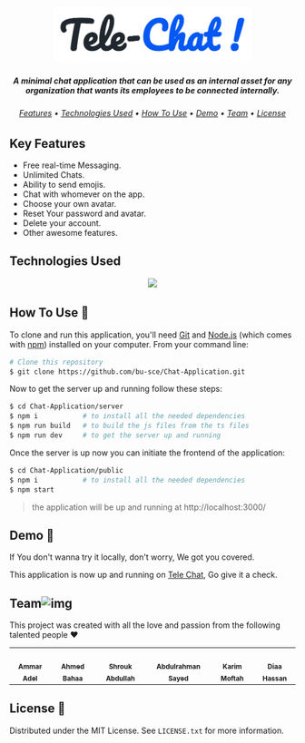 <h1 align="center">
  <img src="./_assets/Capture-removebg-preview.png"  width="350">
</h1>

<h5 align="center">A minimal chat application that can be used as an internal asset for any organization that wants its employees to be connected internally.</h5>

<h6>
    <p align="center">
       	<a href="#key-features">Features</a> •
  		<a href="#technologies-used">Technologies Used</a> •
  		<a href="https://github.com/bu-sce/Chat-Application#how-to-use-pencil">How To Use</a> •
  		<a href="https://github.com/bu-sce/Chat-Application#demo-robot">Demo</a> •
 		<a href="#team">Team</a> •
  		<a href="https://github.com/bu-sce/Chat-Application#license-bookmark">License</a>    
	</p>
</h6>

## Key Features

- Free real-time Messaging.
- Unlimited Chats.
- Ability to send emojis.
- Chat with whomever on the app.
- Choose your own avatar.
- Reset Your password and avatar.
- Delete your account.
- Other awesome features.

## Technologies Used

<p align="center">
    <img src="https://skillicons.dev/icons?i=html,css,js,ts,react,nodejs,express,mongodb,vscode,git,github,heroku" />
</p>

## How To Use :pencil:

To clone and run this application, you'll need [Git](https://git-scm.com/) and [Node.js](https://nodejs.org/en/download/) (which comes with [npm](http://npmjs.com/)) installed on your computer. From your command line:

```bash
# Clone this repository
$ git clone https://github.com/bu-sce/Chat-Application.git
```

Now to get the server up and running follow these steps:

```bash
$ cd Chat-Application/server
$ npm i           # to install all the needed dependencies
$ npm run build   # to build the js files from the ts files
$ npm run dev     # to get the server up and running
```

Once the server is up now you can initiate the frontend of the application:

```bash
$ cd Chat-Application/public
$ npm i           # to install all the needed dependencies
$ npm start
```

> the application will be up and running at http://localhost:3000/

## Demo :robot:

If You don't wanna try it locally, don't worry, We got you covered.

This application is now up and running on [Tele Chat](https://tele-chat.vercel.app/), Go give it a check.

## Team<img src="https://camo.githubusercontent.com/ec0df7b334d15078e980be8f26f35f1bd6f004eaa4a121db42fed361360c1817/68747470733a2f2f6d656469612e67697068792e636f6d2f6d656469612f4c6e516a7057614f4e386e68723231764e572f67697068792e676966" alt="img" width="60"  height="40"/>

This project was created with all the love and passion from the following talented people :heart:

<table>
  <tr>
    <td align="center"><a href="https://github.com/ammaradel17"><img src="https://avatars.githubusercontent.com/u/47745294?v=4" width="100px;" alt=""/><br /><sub><b>Ammar Adel</b></sub></a><br /></td>
    <td align="center"><a href="https://github.com/A-bahaa"><img src="https://avatars.githubusercontent.com/u/65967989?v=4" width="100px;" alt=""/><br /><sub><b>Ahmed Bahaa</b></sub></a><br /></td>
    <td align="center"><a href="https://github.com/Shrouk-Abdullah"><img src="https://ca.slack-edge.com/T03LLC5SCSD-U03L1B1EAUW-b06cc0eebeec-512" width="100px;" alt=""/><br/><sub><b>Shrouk Abdullah</b></sub></a><br /></td>
    <td align="center"><a href="https://github.com/abdelrahman-Sayed-abdelhamid"><img src="https://avatars.githubusercontent.com/u/66284414?v=4" width="100px;" alt=""/><br /><sub><b>Abdulrahman Sayed
</b></sub></a><br /></td>
    <td align="center"><a href="https://github.com/karim-moftah"><img src="https://scontent.fcai19-6.fna.fbcdn.net/v/t1.6435-9/161780735_1677559142452766_938213223228512265_n.jpg?_nc_cat=104&ccb=1-7&_nc_sid=09cbfe&_nc_ohc=dObYyimwB48AX8fKzkA&_nc_ht=scontent.fcai19-6.fna&oh=00_AT-VrvDWEuC_zx1UeG70RoAEpAw_F5GrZk-IZwxKS466pg&oe=631BBAFE" width="100px;" alt=""/><br /><sub><b>Karim Moftah</b></sub></a><br /></td>
    <td align="center"><a href="https://github.com/BU9D4DDY"><img src="https://scontent.fcai19-6.fna.fbcdn.net/v/t39.30808-6/241967366_374834414103110_2929536388284615253_n.jpg?_nc_cat=107&ccb=1-7&_nc_sid=174925&_nc_ohc=JJxpqPtQvlEAX_6MVjF&_nc_ht=scontent.fcai19-6.fna&oh=00_AT-8zzkhLipWaKpBRTjB7Ndy7tsicrH50z_pHNUb4sQ3Dw&oe=62FB9A8A" width="100px;" alt=""/><br /><sub><b>Diaa Hassan</b></sub></a><br /></td>
    </tr>
</table>

## License :bookmark:

Distributed under the MIT License. See `LICENSE.txt` for more information.
